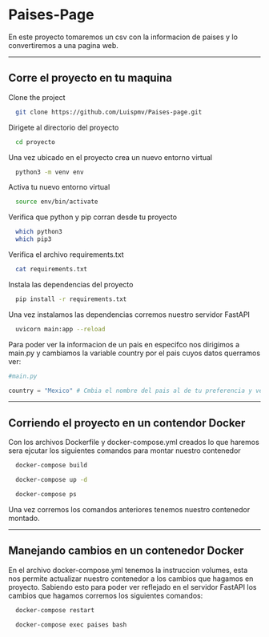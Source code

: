 # Paises-Page
En este proyecto tomaremos un csv con la informacion de paises y lo convertiremos a una pagina web.

***
## Corre el proyecto en tu maquina

Clone the project

```bash
  git clone https://github.com/Luispmv/Paises-page.git
```

Dirigete al directorio del proyecto

```bash
  cd proyecto
```

Una vez ubicado en el proyecto crea un nuevo entorno virtual
```bash
  python3 -m venv env
```

Activa tu nuevo entorno virtual
```bash
  source env/bin/activate
```

Verifica que python y pip corran desde tu proyecto
```bash
  which python3
  which pip3
```

Verifica el archivo requirements.txt

```bash
  cat requirements.txt
```

Instala las dependencias del proyecto

```bash
  pip install -r requirements.txt
```

Una vez instalamos las dependencias corremos nuestro servidor FastAPI
```bash
  uvicorn main:app --reload
```

Para poder ver la informacion de un pais en especifco nos dirigimos a main.py y cambiamos la variable country por el pais cuyos datos querramos ver:
```python
#main.py

country = "Mexico" # Cmbia el nombre del pais al de tu preferencia y ve los cambios reflejados
```

***
## Corriendo el proyecto en un contendor Docker

Con los archivos Dockerfile y docker-compose.yml creados lo que haremos sera ejcutar los siguientes comandos para montar nuestro contenedor

```bash
  docker-compose build
```
```bash
  docker-compose up -d
```
```bash
  docker-compose ps
```

Una vez corremos los comandos anteriores tenemos nuestro contenedor montado.

***
## Manejando cambios en un contenedor Docker

En el archivo docker-compose.yml tenemos la instruccion volumes, esta nos permite actualizar nuestro contenedor a los cambios que hagamos en proyecto.
Sabiendo esto para poder ver reflejado en el servidor FastAPI los cambios que hagamos corremos los siguientes comandos:

```bash
  docker-compose restart
```
```bash
  docker-compose exec paises bash
```